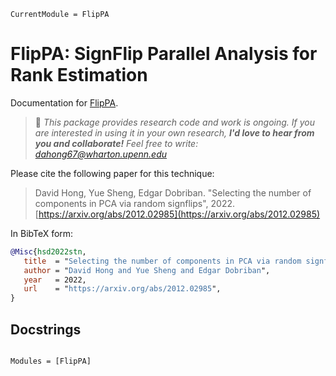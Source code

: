 ```@meta
CurrentModule = FlipPA
```

# FlipPA: SignFlip Parallel Analysis for Rank Estimation

Documentation for [FlipPA](https://github.com/dahong67/FlipPA.jl).

> 👋 *This package provides research code and work is ongoing.
> If you are interested in using it in your own research,
> **I'd love to hear from you and collaborate!**
> Feel free to write: [dahong67@wharton.upenn.edu](mailto:dahong67@wharton.upenn.edu)*

Please cite the following paper for this technique:

> David Hong, Yue Sheng, Edgar Dobriban.
> "Selecting the number of components in PCA via random signflips", 2022.
> [https://arxiv.org/abs/2012.02985](https://arxiv.org/abs/2012.02985)

In BibTeX form:
```bibtex
@Misc{hsd2022stn,
   title  = "Selecting the number of components in PCA via random signflips", 
   author = "David Hong and Yue Sheng and Edgar Dobriban",
   year   = 2022,
   url    = "https://arxiv.org/abs/2012.02985",
}
```

## Docstrings

```@index
```

```@autodocs
Modules = [FlipPA]
```
